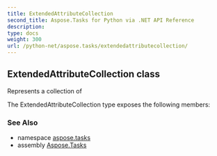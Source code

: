 ```yaml
---
title: ExtendedAttributeCollection
second_title: Aspose.Tasks for Python via .NET API Reference
description: 
type: docs
weight: 300
url: /python-net/aspose.tasks/extendedattributecollection/
---
```


## ExtendedAttributeCollection class

Represents a collection of

The ExtendedAttributeCollection type exposes the following members:

### See Also

* namespace [aspose.tasks](/tasks/python-net/aspose.tasks/)
* assembly [Aspose.Tasks](/tasks/python-net/)

